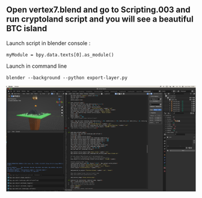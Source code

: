 
## Open vertex7.blend and go to Scripting.003 and run cryptoland script and you will see a beautiful BTC island

Launch script in blender console :  
```
myModule = bpy.data.texts[0].as_module()
```

Launch in command line
```
blender --background --python export-layer.py
```

![Project screenshot](./bpy_btc_blender.png)
